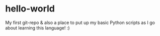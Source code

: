 # hello-world

My first git-repo & also a place to put up my basic Python scripts as I go about learning this language! :)

